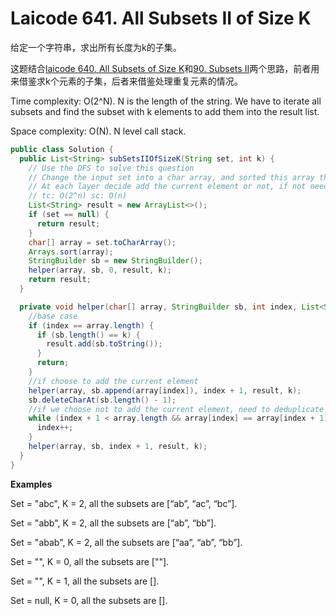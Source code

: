 # Laicode 641. All Subsets II of Size K

给定一个字符串，求出所有长度为k的子集。

这题结合[laicode 640. All Subsets of Size K](laicode-640-All-Subsets-of-Size-K.md)和[90. Subsets II](90-Subsets-II.md)两个思路，前者用来借鉴求k个元素的子集，后者来借鉴处理重复元素的情况。

Time complexity: O(2^N). N is the length of the string. We have to iterate all subsets and find the subset with k elements to add them into the result list.

Space complexity: O(N). N level call stack.

```java
public class Solution {
  public List<String> subSetsIIOfSizeK(String set, int k) {
    // Use the DFS to solve this question
    // Change the input set into a char array, and sorted this array then traverse all the elements
    // At each layer decide add the current element or not, if not need to dedupliacate
    // tc: O(2^n) sc: O(n)
    List<String> result = new ArrayList<>();
    if (set == null) {
      return result;
    }
    char[] array = set.toCharArray();
    Arrays.sort(array);
    StringBuilder sb = new StringBuilder();
    helper(array, sb, 0, result, k);
    return result;
  }

  private void helper(char[] array, StringBuilder sb, int index, List<String> result, int k) {
    //base case
    if (index == array.length) {
      if (sb.length() == k) {
        result.add(sb.toString());
      }
      return;
    }
    //if choose to add the current element
    helper(array, sb.append(array[index]), index + 1, result, k);
    sb.deleteCharAt(sb.length() - 1);
    //if we choose not to add the current element, need to deduplicate
    while (index + 1 < array.length && array[index] == array[index + 1]) {
      index++;
    }
    helper(array, sb, index + 1, result, k);
  }
}
```

**Examples**

Set = "abc", K = 2, all the subsets are [“ab”, “ac”, “bc”].

Set = "abb", K = 2, all the subsets are [“ab”, “bb”].

Set = "abab", K = 2, all the subsets are [“aa”, “ab”, “bb”].

Set = "", K = 0, all the subsets are [""].

Set = "", K = 1, all the subsets are [].

Set = null, K = 0, all the subsets are [].